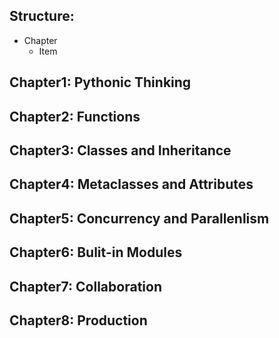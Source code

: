 ## Structure:
- Chapter
    - Item

## Chapter1: Pythonic Thinking

## Chapter2: Functions

## Chapter3: Classes and Inheritance

## Chapter4: Metaclasses and Attributes

## Chapter5: Concurrency and Parallenlism

## Chapter6: Bulit-in Modules

## Chapter7: Collaboration

## Chapter8: Production
